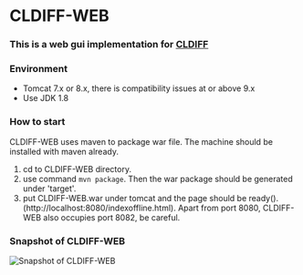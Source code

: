 # CLDIFF-WEB
### This is a web gui implementation for [CLDIFF](https://github.com/FudanSELab/CLDIFF)

### Environment

* Tomcat 7.x or 8.x, there is compatibility issues at or above 9.x
* Use JDK 1.8

### How to start

CLDIFF-WEB uses maven to package war file. The machine should be installed with maven already.
1. cd to CLDIFF-WEB directory.
2. use command `mvn package`. Then the war package should be generated under 'target'.
3. put CLDIFF-WEB.war under tomcat and the page should be ready().(http://localhost:8080/indexoffline.html).
Apart from port 8080, CLDIFF-WEB also occupies port 8082, be careful.




### Snapshot of CLDIFF-WEB
![Snapshot of CLDIFF-WEB](snapshot.png)



